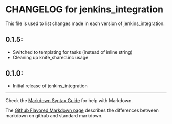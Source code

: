 # CHANGELOG for jenkins_integration

This file is used to list changes made in each version of jenkins_integration.

## 0.1.5:
* Switched to templating for tasks (instead of inline string)
* Cleaning up knife_shared.inc usage

## 0.1.0:
* Initial release of jenkins_integration

- - - 
Check the [Markdown Syntax Guide](http://daringfireball.net/projects/markdown/syntax) for help with Markdown.

The [Github Flavored Markdown page](http://github.github.com/github-flavored-markdown/) describes the differences between markdown on github and standard markdown.
